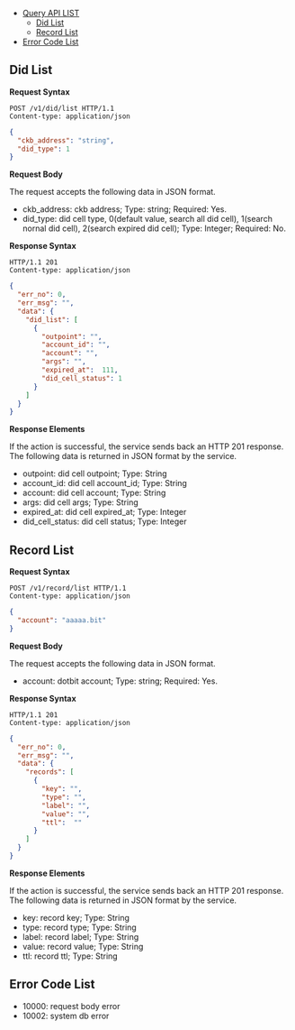 * [Query API LIST](#query-api-list)
    * [Did List](#did-list)
    * [Record List](#record-list)
* [Error Code List](#error-code-list)
  

## Did List

**Request Syntax**

```
POST /v1/did/list HTTP/1.1
Content-type: application/json
```
```json
{
  "ckb_address": "string",
  "did_type": 1
}
```
**Request Body**

The request accepts the following data in JSON format.
* ckb_address: ckb address; Type: string; Required: Yes.
* did_type: did cell type, 0(default value, search all did cell), 1(search nornal did cell), 2(search expired did cell); Type: Integer; Required: No.

**Response Syntax**
```
HTTP/1.1 201
Content-type: application/json
```
```json
{
  "err_no": 0,
  "err_msg": "",
  "data": {
    "did_list": [
      {
        "outpoint": "",
        "account_id": "",
        "account": "",
        "args": "",
        "expired_at":  111,
        "did_cell_status": 1
      }
    ]
  }
}
```
**Response Elements** 

If the action is successful, the service sends back an HTTP 201 response.
The following data is returned in JSON format by the service.
* outpoint: did cell outpoint; Type: String
* account_id: did cell account_id; Type: String
* account: did cell account; Type: String
* args: did cell args; Type: String
* expired_at: did cell expired_at; Type: Integer
* did_cell_status: did cell status; Type: Integer

## Record List

**Request Syntax**

```
POST /v1/record/list HTTP/1.1
Content-type: application/json
```
```json
{
  "account": "aaaaa.bit"
}
```
**Request Body**

The request accepts the following data in JSON format.
* account: dotbit account; Type: string; Required: Yes.

**Response Syntax**
```
HTTP/1.1 201
Content-type: application/json
```
```json
{
  "err_no": 0,
  "err_msg": "",
  "data": {
    "records": [
      {
        "key": "",
        "type": "",
        "label": "",
        "value": "",
        "ttl":  ""
      }
    ]
  }
}
```
**Response Elements**

If the action is successful, the service sends back an HTTP 201 response.
The following data is returned in JSON format by the service.
* key: record key; Type: String
* type: record type; Type: String
* label: record label; Type: String
* value: record value; Type: String
* ttl: record ttl; Type: String




## Error Code List

* 10000: request body error
* 10002: system db error
